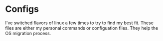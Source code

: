 # Configs
I've switched flavors of linux a few times to try to find my best fit. These files are either my personal commands or configuation files. They help the OS migration process.
